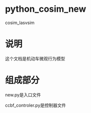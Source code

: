 # python_cosim_new
cosim_lasvsim
# 说明
这个文档是机动车微观行为模型
# 组成部分
<p> new.py是入口文件
<p> ccbf_controler.py是控制器文件
